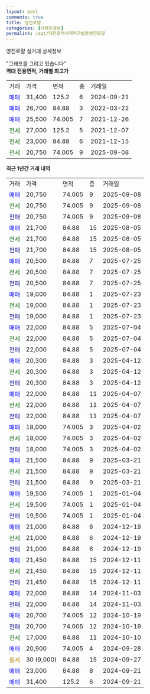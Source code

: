 ```yaml
---
layout: post
comments: true
title: 영진로얄
categories: [아파트정보]
permalink: /apt/대전광역시대덕구법동영진로얄
---
```


영진로얄 실거래 상세정보

<script type="text/javascript">
  google.charts.load('current', {'packages':['line', 'corechart']});
  google.charts.setOnLoadCallback(drawChart);

  function drawChart() {
    var data = new google.visualization.DataTable();
    data.addColumn('date', '거래일');
    data.addColumn('number', "매매");
    data.addColumn('number', "전세");
    data.addColumn('number', "전매");

    data.addRows([[new Date(Date.parse("2025-09-08")), 20750, null, null], [new Date(Date.parse("2025-09-08")), null, 20750, null], [new Date(Date.parse("2025-09-08")), null, null, 20750], [new Date(Date.parse("2025-08-05")), 21700, null, null], [new Date(Date.parse("2025-08-05")), null, 21700, null], [new Date(Date.parse("2025-08-05")), null, null, 21700], [new Date(Date.parse("2025-07-25")), 20500, null, null], [new Date(Date.parse("2025-07-25")), null, 20500, null], [new Date(Date.parse("2025-07-25")), null, null, 20500], [new Date(Date.parse("2025-07-23")), 19000, null, null], [new Date(Date.parse("2025-07-23")), null, 19000, null], [new Date(Date.parse("2025-07-23")), null, null, 19000], [new Date(Date.parse("2025-07-04")), 22000, null, null], [new Date(Date.parse("2025-07-04")), null, 22000, null], [new Date(Date.parse("2025-07-04")), null, null, 22000], [new Date(Date.parse("2025-04-12")), 20300, null, null], [new Date(Date.parse("2025-04-12")), null, 20300, null], [new Date(Date.parse("2025-04-12")), null, null, 20300], [new Date(Date.parse("2025-04-07")), 22000, null, null], [new Date(Date.parse("2025-04-07")), null, 22000, null], [new Date(Date.parse("2025-04-07")), null, null, 22000], [new Date(Date.parse("2025-04-02")), 18000, null, null], [new Date(Date.parse("2025-04-02")), null, 18000, null], [new Date(Date.parse("2025-04-02")), null, null, 18000], [new Date(Date.parse("2025-03-21")), 21500, null, null], [new Date(Date.parse("2025-03-21")), null, 21500, null], [new Date(Date.parse("2025-03-21")), null, null, 21500], [new Date(Date.parse("2025-01-04")), 19500, null, null], [new Date(Date.parse("2025-01-04")), null, 19500, null], [new Date(Date.parse("2025-01-04")), null, null, 19500], [new Date(Date.parse("2024-12-19")), 21000, null, null], [new Date(Date.parse("2024-12-19")), null, 21000, null], [new Date(Date.parse("2024-12-19")), null, null, 21000], [new Date(Date.parse("2024-12-11")), 21450, null, null], [new Date(Date.parse("2024-12-11")), null, 21450, null], [new Date(Date.parse("2024-12-11")), null, null, 21450], [new Date(Date.parse("2024-11-03")), 22000, null, null], [new Date(Date.parse("2024-11-03")), null, null, 22000], [new Date(Date.parse("2024-10-19")), 20700, null, null], [new Date(Date.parse("2024-10-19")), null, null, 20700], [new Date(Date.parse("2024-10-10")), null, 17000, null], [new Date(Date.parse("2024-09-28")), 20900, null, null], [new Date(Date.parse("2024-09-27")), null, null, null], [new Date(Date.parse("2024-09-21")), 23000, null, null], [new Date(Date.parse("2024-09-21")), 31400, null, null]]);

    var options = {
      hAxis: {
        format: 'yyyy/MM/dd'
      },    
      lineWidth: 0,
      pointsVisible: true,    
      title: '최근 1년간 유형별 실거래가 분포',
      legend: { position: 'bottom' }
    };

    var formatter = new google.visualization.NumberFormat({pattern:'###,###'} );
    formatter.format(data, 1);
    formatter.format(data, 2);
    
    setTimeout(function() {
        var chart = new google.visualization.LineChart(document.getElementById('columnchart_material'));
        chart.draw(data, (options));
        document.getElementById('loading').style.display = 'none';
    }, 200);
  }
</script>


<div id="loading" style="z-index:20; display: block; margin-left: 0px">"그래프를 그리고 있습니다"</div>
<div id="columnchart_material" style="width: 95%; margin-left: 0px; display: block"></div>
<!-- contents start -->
<b>역대 전용면적, 거래별 최고가</b>
<table class="sortable">
    <tr>
      <td>거래</td>
      <td>가격</td>
      <td>면적</td>
      <td>층</td>
      <td>거래일</td>
    </tr>
        <tr>
          <td><a style="color: blue">매매</a></td>
          <td>31,400</td>
          <td>125.2</td>
          <td>6</td>
          <td>2024-09-21</td>
        </tr>            <tr>
          <td><a style="color: blue">매매</a></td>
          <td>26,700</td>
          <td>84.88</td>
          <td>3</td>
          <td>2022-03-22</td>
        </tr>            <tr>
          <td><a style="color: blue">매매</a></td>
          <td>25,500</td>
          <td>74.005</td>
          <td>7</td>
          <td>2021-12-26</td>
        </tr>        
        <tr>
              <td><a style="color: darkgreen">전세</a></td>
              <td>27,000</td>
              <td>125.2</td>
              <td>5</td>
              <td>2021-12-07</td>
            </tr>            <tr>
              <td><a style="color: darkgreen">전세</a></td>
              <td>23,000</td>
              <td>84.88</td>
              <td>6</td>
              <td>2021-12-15</td>
            </tr>            <tr>
              <td><a style="color: darkgreen">전세</a></td>
              <td>20,750</td>
              <td>74.005</td>
              <td>9</td>
              <td>2025-09-08</td>
            </tr>        
    
</table>

<b>최근 1년간 거래 내역</b>

<table class="sortable">
    <tr>
      <td>거래</td>
      <td>가격</td>
      <td>면적</td>
      <td>층</td>
      <td>거래일</td>
    </tr>
    <tr>
      <td><a style="color: blue">매매</a></td>
      <td>20,750</td>
      <td>74.005</td>
      <td>9</td>
      <td>2025-09-08</td>
    </tr>          <tr>
      <td><a style="color: darkgreen">전세</a></td>
      <td>20,750</td>
      <td>74.005</td>
      <td>9</td>
      <td>2025-09-08</td>
    </tr>          <tr>
      <td><a style="color: darkblue">전매</a></td>
      <td>20,750</td>
      <td>74.005</td>
      <td>9</td>
      <td>2025-09-08</td>
    </tr>          <tr>
      <td><a style="color: blue">매매</a></td>
      <td>21,700</td>
      <td>84.88</td>
      <td>15</td>
      <td>2025-08-05</td>
    </tr>          <tr>
      <td><a style="color: darkgreen">전세</a></td>
      <td>21,700</td>
      <td>84.88</td>
      <td>15</td>
      <td>2025-08-05</td>
    </tr>          <tr>
      <td><a style="color: darkblue">전매</a></td>
      <td>21,700</td>
      <td>84.88</td>
      <td>15</td>
      <td>2025-08-05</td>
    </tr>          <tr>
      <td><a style="color: blue">매매</a></td>
      <td>20,500</td>
      <td>84.88</td>
      <td>7</td>
      <td>2025-07-25</td>
    </tr>          <tr>
      <td><a style="color: darkgreen">전세</a></td>
      <td>20,500</td>
      <td>84.88</td>
      <td>7</td>
      <td>2025-07-25</td>
    </tr>          <tr>
      <td><a style="color: darkblue">전매</a></td>
      <td>20,500</td>
      <td>84.88</td>
      <td>7</td>
      <td>2025-07-25</td>
    </tr>          <tr>
      <td><a style="color: blue">매매</a></td>
      <td>19,000</td>
      <td>84.88</td>
      <td>1</td>
      <td>2025-07-23</td>
    </tr>          <tr>
      <td><a style="color: darkgreen">전세</a></td>
      <td>19,000</td>
      <td>84.88</td>
      <td>1</td>
      <td>2025-07-23</td>
    </tr>          <tr>
      <td><a style="color: darkblue">전매</a></td>
      <td>19,000</td>
      <td>84.88</td>
      <td>1</td>
      <td>2025-07-23</td>
    </tr>          <tr>
      <td><a style="color: blue">매매</a></td>
      <td>22,000</td>
      <td>84.88</td>
      <td>5</td>
      <td>2025-07-04</td>
    </tr>          <tr>
      <td><a style="color: darkgreen">전세</a></td>
      <td>22,000</td>
      <td>84.88</td>
      <td>5</td>
      <td>2025-07-04</td>
    </tr>          <tr>
      <td><a style="color: darkblue">전매</a></td>
      <td>22,000</td>
      <td>84.88</td>
      <td>5</td>
      <td>2025-07-04</td>
    </tr>          <tr>
      <td><a style="color: blue">매매</a></td>
      <td>20,300</td>
      <td>84.88</td>
      <td>3</td>
      <td>2025-04-12</td>
    </tr>          <tr>
      <td><a style="color: darkgreen">전세</a></td>
      <td>20,300</td>
      <td>84.88</td>
      <td>3</td>
      <td>2025-04-12</td>
    </tr>          <tr>
      <td><a style="color: darkblue">전매</a></td>
      <td>20,300</td>
      <td>84.88</td>
      <td>3</td>
      <td>2025-04-12</td>
    </tr>          <tr>
      <td><a style="color: blue">매매</a></td>
      <td>22,000</td>
      <td>84.88</td>
      <td>11</td>
      <td>2025-04-07</td>
    </tr>          <tr>
      <td><a style="color: darkgreen">전세</a></td>
      <td>22,000</td>
      <td>84.88</td>
      <td>11</td>
      <td>2025-04-07</td>
    </tr>          <tr>
      <td><a style="color: darkblue">전매</a></td>
      <td>22,000</td>
      <td>84.88</td>
      <td>11</td>
      <td>2025-04-07</td>
    </tr>          <tr>
      <td><a style="color: blue">매매</a></td>
      <td>18,000</td>
      <td>74.005</td>
      <td>3</td>
      <td>2025-04-02</td>
    </tr>          <tr>
      <td><a style="color: darkgreen">전세</a></td>
      <td>18,000</td>
      <td>74.005</td>
      <td>3</td>
      <td>2025-04-02</td>
    </tr>          <tr>
      <td><a style="color: darkblue">전매</a></td>
      <td>18,000</td>
      <td>74.005</td>
      <td>3</td>
      <td>2025-04-02</td>
    </tr>          <tr>
      <td><a style="color: blue">매매</a></td>
      <td>21,500</td>
      <td>84.88</td>
      <td>9</td>
      <td>2025-03-21</td>
    </tr>          <tr>
      <td><a style="color: darkgreen">전세</a></td>
      <td>21,500</td>
      <td>84.88</td>
      <td>9</td>
      <td>2025-03-21</td>
    </tr>          <tr>
      <td><a style="color: darkblue">전매</a></td>
      <td>21,500</td>
      <td>84.88</td>
      <td>9</td>
      <td>2025-03-21</td>
    </tr>          <tr>
      <td><a style="color: blue">매매</a></td>
      <td>19,500</td>
      <td>74.005</td>
      <td>1</td>
      <td>2025-01-04</td>
    </tr>          <tr>
      <td><a style="color: darkgreen">전세</a></td>
      <td>19,500</td>
      <td>74.005</td>
      <td>1</td>
      <td>2025-01-04</td>
    </tr>          <tr>
      <td><a style="color: darkblue">전매</a></td>
      <td>19,500</td>
      <td>74.005</td>
      <td>1</td>
      <td>2025-01-04</td>
    </tr>          <tr>
      <td><a style="color: blue">매매</a></td>
      <td>21,000</td>
      <td>84.88</td>
      <td>6</td>
      <td>2024-12-19</td>
    </tr>          <tr>
      <td><a style="color: darkgreen">전세</a></td>
      <td>21,000</td>
      <td>84.88</td>
      <td>6</td>
      <td>2024-12-19</td>
    </tr>          <tr>
      <td><a style="color: darkblue">전매</a></td>
      <td>21,000</td>
      <td>84.88</td>
      <td>6</td>
      <td>2024-12-19</td>
    </tr>          <tr>
      <td><a style="color: blue">매매</a></td>
      <td>21,450</td>
      <td>84.88</td>
      <td>15</td>
      <td>2024-12-11</td>
    </tr>          <tr>
      <td><a style="color: darkgreen">전세</a></td>
      <td>21,450</td>
      <td>84.88</td>
      <td>15</td>
      <td>2024-12-11</td>
    </tr>          <tr>
      <td><a style="color: darkblue">전매</a></td>
      <td>21,450</td>
      <td>84.88</td>
      <td>15</td>
      <td>2024-12-11</td>
    </tr>          <tr>
      <td><a style="color: blue">매매</a></td>
      <td>22,000</td>
      <td>84.88</td>
      <td>14</td>
      <td>2024-11-03</td>
    </tr>          <tr>
      <td><a style="color: darkblue">전매</a></td>
      <td>22,000</td>
      <td>84.88</td>
      <td>14</td>
      <td>2024-11-03</td>
    </tr>          <tr>
      <td><a style="color: blue">매매</a></td>
      <td>20,700</td>
      <td>74.005</td>
      <td>12</td>
      <td>2024-10-19</td>
    </tr>          <tr>
      <td><a style="color: darkblue">전매</a></td>
      <td>20,700</td>
      <td>74.005</td>
      <td>12</td>
      <td>2024-10-19</td>
    </tr>          <tr>
      <td><a style="color: darkgreen">전세</a></td>
      <td>17,000</td>
      <td>84.88</td>
      <td>11</td>
      <td>2024-10-10</td>
    </tr>          <tr>
      <td><a style="color: blue">매매</a></td>
      <td>20,900</td>
      <td>74.005</td>
      <td>4</td>
      <td>2024-09-28</td>
    </tr>          <tr>
      <td><a style="color: darkgoldenrod">월세</a></td>
      <td>30 (9,000)</td>
      <td>84.88</td>
      <td>15</td>
      <td>2024-09-27</td>
    </tr>          <tr>
      <td><a style="color: blue">매매</a></td>
      <td>23,000</td>
      <td>84.88</td>
      <td>8</td>
      <td>2024-09-21</td>
    </tr>          <tr>
      <td><a style="color: blue">매매</a></td>
      <td>31,400</td>
      <td>125.2</td>
      <td>6</td>
      <td>2024-09-21</td>
    </tr>      </table>
<!-- contents end -->    

